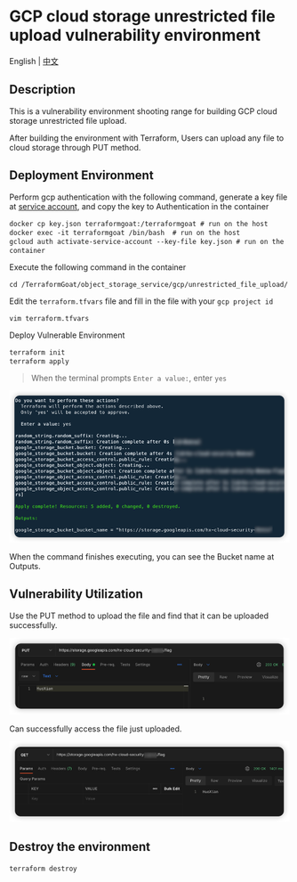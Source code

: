 # GCP cloud storage unrestricted file upload vulnerability environment

English | [中文](./README_CN.md)

## Description

This is a vulnerability environment shooting range for building GCP cloud storage unrestricted file upload.

After building the environment with Terraform, Users can upload any file to cloud storage through PUT method.

## Deployment Environment

Perform gcp authentication with the following command, generate a key file at [service account](https://console.cloud.google.com/projectselector2/iam-admin/serviceaccounts?supportedpurview=project), and copy the key to Authentication in the container

```shell
docker cp key.json terraformgoat:/terraformgoat # run on the host
docker exec -it terraformgoat /bin/bash  # run on the host
gcloud auth activate-service-account --key-file key.json # run on the container
```

Execute the following command in the container

```shell
cd /TerraformGoat/object_storage_service/gcp/unrestricted_file_upload/
```

Edit the `terraform.tfvars` file and fill in the file with your `gcp project id`

```shell
vim terraform.tfvars
```

Deploy Vulnerable Environment

```shell
terraform init
terraform apply
```

> When the terminal prompts `Enter a value:`, enter `yes`

![image](../../../images/1650957671.png)

When the command finishes executing, you can see the Bucket name at Outputs.

## Vulnerability Utilization

Use the PUT method to upload the file and find that it can be uploaded successfully.

![image](../../../images/1650970696.png)

Can successfully access the file just uploaded.

![image](../../../images/1650970770.png)

## Destroy the environment

```shell
terraform destroy
```

